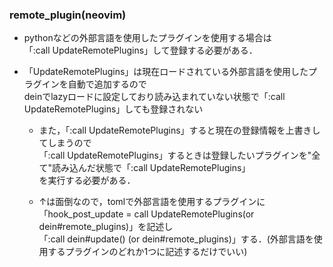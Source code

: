 ### remote_plugin(neovim)

- pythonなどの外部言語を使用したプラグインを使用する場合は  
 「:call UpdateRemotePlugins」して登録する必要がある．
 
- 「UpdateRemotePlugins」は現在ロードされている外部言語を使用したプラグインを自動で追加するので  
  deinでlazyロードに設定しており読み込まれていない状態で「:call UpdateRemotePlugins」しても登録されない

  - また，「:call UpdateRemotePlugins」すると現在の登録情報を上書きしてしまうので  
    「:call UpdateRemotePlugins」するときは登録したいプラグインを"全て"読み込んだ状態で「:call UpdateRemotePlugins」  
    を実行する必要がある．

  - ↑は面倒なので，tomlで外部言語を使用するプラグインに「hook_post_update = call UpdateRemotePlugins(or dein#remote_plugins)」を記述し  
   「:call dein#update() (or dein#remote_plugins)」する．(外部言語を使用するプラグインのどれか1つに記述するだけでいい)


